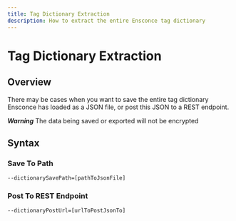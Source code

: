 ```yaml
---
title: Tag Dictionary Extraction
description: How to extract the entire Ensconce tag dictionary
---
```


# Tag Dictionary Extraction

## Overview

There may be cases when you want to save the entire tag dictionary Ensconce has loaded as a JSON file, or post this JSON to a REST endpoint.

___Warning___ The data being saved or exported will not be encrypted

## Syntax

### Save To Path

`--dictionarySavePath=[pathToJsonFile]`

### Post To REST Endpoint

`--dictionaryPostUrl=[urlToPostJsonTo]`
